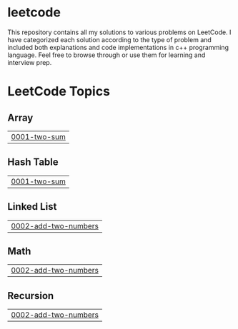 # leetcode
This repository contains all my solutions to various problems on LeetCode. I have categorized each solution according to the type of problem and included both explanations and code implementations in c++ programming language. Feel free to browse through or use them for learning and interview prep.

<!---LeetCode Topics Start-->
# LeetCode Topics
## Array
|  |
| ------- |
| [0001-two-sum](https://github.com/ROSHAN2103/leetcode/tree/master/0001-two-sum) |
## Hash Table
|  |
| ------- |
| [0001-two-sum](https://github.com/ROSHAN2103/leetcode/tree/master/0001-two-sum) |
## Linked List
|  |
| ------- |
| [0002-add-two-numbers](https://github.com/ROSHAN2103/leetcode/tree/master/0002-add-two-numbers) |
## Math
|  |
| ------- |
| [0002-add-two-numbers](https://github.com/ROSHAN2103/leetcode/tree/master/0002-add-two-numbers) |
## Recursion
|  |
| ------- |
| [0002-add-two-numbers](https://github.com/ROSHAN2103/leetcode/tree/master/0002-add-two-numbers) |
<!---LeetCode Topics End-->